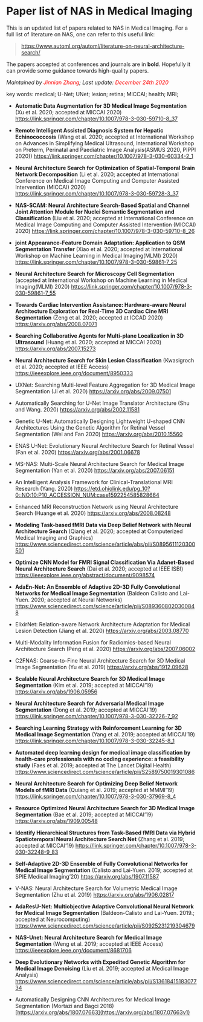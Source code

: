# Paper list of NAS in Medical Imaging
 This is an updated list of papers related to NAS in Medical Imaging. For a full list of literature on NAS, one can refer to this useful link:

> https://www.automl.org/automl/literature-on-neural-architecture-search/

The papers accepted at conferences and journals are in **bold**. Hopefully it can provide some guidance towards high-quality papers.

*Maintained by <span style="color:red">Jinnian Zhang</span>;*  *Last update: <span style="color:red">December 24th 2020</span>*

key words: medical; U-Net; UNet; lesion; retina; MICCAI; health; MRI; 

- **Automatic Data Augmentation for 3D Medical Image Segmentation** (Xu et al. 2020; accepted at MICCAI 2020)
  https://link.springer.com/chapter/10.1007/978-3-030-59710-8_37

- **Remote Intelligent Assisted Diagnosis System for Hepatic Echinococcosis** (Wang et al. 2020; accepted at International Workshop on Advances in Simplifying Medical Ultrasound, International Workshop on Preterm, Perinatal and Paediatric Image Analysis(ASMUS 2020, PIPPI 2020))
  https://link.springer.com/chapter/10.1007/978-3-030-60334-2_1

- **Neural Architecture Search for Optimization of Spatial-Temporal Brain Network Decomposition** (Li et al. 2020; accepted at International Conference on Medical Image Computing and Computer Assisted Intervention (MICCAI) 2020)
  https://link.springer.com/chapter/10.1007/978-3-030-59728-3_37
- **NAS-SCAM: Neural Architecture Search-Based Spatial and Channel Joint Attention Module for Nuclei Semantic Segmentation and Classification** (Liu et al. 2020; accepted at International Conference on Medical Image Computing and Computer Assisted Intervention (MICCAI) 2020)
  https://link.springer.com/chapter/10.1007/978-3-030-59710-8_26
- **joint Appearance-Feature Domain Adaptation: Application to QSM Segmentation Transfer** (Xiao et al. 2020; accepted at International Workshop on Machine Learning in Medical Imaging(MLMI) 2020)
  https://link.springer.com/chapter/10.1007/978-3-030-59861-7_25
- **Neural Architecture Search for Microscopy Cell Segmentation** (accepted at International Workshop on Machine Learning in Medical Imaging(MLMI) 2020)
  https://link.springer.com/chapter/10.1007/978-3-030-59861-7_55
- **Towards Cardiac Intervention Assistance: Hardware-aware Neural Architecture Exploration for Real-Time 3D Cardiac Cine MRI Segmentation** (Zeng et al. 2020; accepted at ICCAD 2020)
  https://arxiv.org/abs/2008.07071
- **Searching Collaborative Agents for Multi-plane Localization in 3D Ultrasound** (Huang et al. 2020; accepted at MICCAI 2020)
  https://arxiv.org/abs/2007.15273
- **Neural Architecture Search for Skin Lesion Classification** (Kwasigroch et al. 2020; accepted at IEEE Access)
  https://ieeexplore.ieee.org/document/8950333
- UXNet: Searching Multi-level Feature Aggregation for 3D Medical Image Segmentation (Ji et al. 2020)
  https://arxiv.org/abs/2009.07501
- Automatically Searching for U-Net Image Translator Architecture (Shu and Wang. 2020)
  https://arxiv.org/abs/2002.11581
- Genetic U-Net: Automatically Designing Lightweight U-shaped CNN Architectures Using the Genetic Algorithm for Retinal Vessel Segmentation (Wei and Fan 2020)
  https://arxiv.org/abs/2010.15560
- ENAS U-Net: Evolutionary Neural Architecture Search for Retinal Vessel (Fan et al. 2020)
  https://arxiv.org/abs/2001.06678
- MS-NAS: Multi-Scale Neural Architecture Search for Medical Image Segmentation (Yan et al. 2020)
  https://arxiv.org/abs/2007.06151
- An Intelligent Analysis Framework for Clinical-Translational MRI Research (Yang. 2020)
  https://etd.ohiolink.edu/pg_10?0::NO:10:P10_ACCESSION_NUM:case1592254585828664
- Enhanced MRI Reconstruction Network using Neural Architecture Search (Huange et al. 2020)
  https://arxiv.org/abs/2008.08248
- **Modeling Task-based fMRI Data via Deep Belief Network with Neural Architecture Search** (Qiang et al. 2020; accepted at Computerized Medical Imaging and Graphics)
  https://www.sciencedirect.com/science/article/abs/pii/S0895611120300501
- **Optimize CNN Model for FMRI Signal Classification Via Adanet-Based Neural Architecture Search** (Dai et al. 2020; accepted at IEEE ISBI)
  https://ieeexplore.ieee.org/abstract/document/9098574
- **AdaEn-Net: An Ensemble of Adaptive 2D-3D Fully Convolutional Networks for Medical Image Segmentation** (Baldeon Calisto and Lai-Yuen. 2020; accepted at Neural Networks)
  https://www.sciencedirect.com/science/article/pii/S0893608020300848
- ElixirNet: Relation-aware Network Architecture Adaptation for Medical Lesion Detection (Jiang et al. 2020)
  https://arxiv.org/abs/2003.08770
- Multi-Modality Information Fusion for Radiomics-based Neural Architecture Search (Peng et al. 2020)
  https://arxiv.org/abs/2007.06002
- C2FNAS: Coarse-to-Fine Neural Architecture Search for 3D Medical Image Segmentation (Yu et al. 2019)
  https://arxiv.org/abs/1912.09628
- **Scalable Neural Architecture Search for 3D Medical Image Segmentation** (Kim et al. 2019; accepted at MICCAI’19)
  https://arxiv.org/abs/1906.05956
- **Neural Architecture Search for Adversarial Medical Image Segmentation** (Dong et al. 2019; accepted at MICCAI’19)
  https://link.springer.com/chapter/10.1007/978-3-030-32226-7_92
- **Searching Learning Strategy with Reinforcement Learning for 3D Medical Image Segmentation** (Yang et al. 2019; accepted at MICCAI’19)
  https://link.springer.com/chapter/10.1007/978-3-030-32245-8_1
- **Automated deep learning design for medical image classification by health-care professionals with no coding experience: a feasibility study** (Faes et al. 2019; accepted at The Lancet Digital Health)
  https://www.sciencedirect.com/science/article/pii/S2589750019301086
- **Neural Architecture Search for Optimizing Deep Belief Network Models of fMRI Data** (Quiang et al. 2019; accepted at MMMI’19)
  https://link.springer.com/chapter/10.1007/978-3-030-37969-8_4
- **Resource Optimized Neural Architecture Search for 3D Medical Image Segmentation** (Bae et al. 2019; accepted at MICCAI’19)
  https://arxiv.org/abs/1909.00548
- **Identify Hierarchical Structures from Task-Based fMRI Data via Hybrid Spatiotemporal Neural Architecture Search Net** (Zhang et al. 2019; accepted at MICCAI’19)
  https://link.springer.com/chapter/10.1007/978-3-030-32248-9_83
- **Self-Adaptive 2D-3D Ensemble of Fully Convolutional Networks for Medical Image Segmentation** (Calisto and Lai-Yuen. 2019; accepted at SPIE Medical Imaging’20)
  https://arxiv.org/abs/1907.11587
- V-NAS: Neural Architecture Search for Volumetric Medical Image Segmentation (Zhu et al. 2019)
  https://arxiv.org/abs/1906.02817
- **AdaResU-Net: Multiobjective Adaptive Convolutional Neural Network for Medical Image Segmentation** (Baldeon-Calisto and Lai-Yuen. 2019.; accepted at Neurocomputing)
  https://www.sciencedirect.com/science/article/pii/S0925231219304679
- **NAS-Unet: Neural Architecture Search for Medical Image Segmentation** (Weng et al. 2019; accepted at IEEE Access)
  https://ieeexplore.ieee.org/document/8681706
- **Deep Evolutionary Networks with Expedited Genetic Algorithm for Medical Image Denoising** (Liu et al. 2019; accepted at Medical Image Analysis)
  https://www.sciencedirect.com/science/article/abs/pii/S1361841518307734
- Automatically Designing CNN Architectures for Medical Image Segmentation (Mortazi and Bagci 2018)
  [https://arxiv.org/abs/1807.07663](https://arxiv.org/abs/1807.07663v1)

